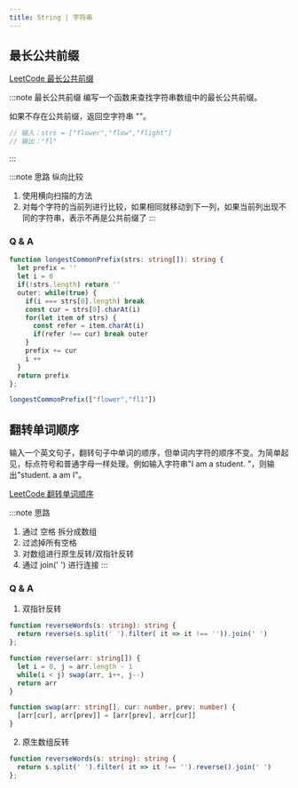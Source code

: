 ```yaml
---
title: String | 字符串
---
```



## 最长公共前缀


[LeetCode 最长公共前缀](https://leetcode-cn.com/problems/longest-common-prefix/)


:::note 最长公共前缀
编写一个函数来查找字符串数组中的最长公共前缀。

如果不存在公共前缀，返回空字符串 ""。

```js
// 输入：strs = ["flower","flow","flight"]
// 输出："fl"
```
:::


:::note 思路
纵向比较

1. 使用横向扫描的方法
2. 对每个字符的当前列进行比较，如果相同就移动到下一列，如果当前列出现不同的字符串，表示不再是公共前缀了
:::


### Q & A

```ts
function longestCommonPrefix(strs: string[]): string {
  let prefix = ''
  let i = 0
  if(!strs.length) return ''
  outer: while(true) {
    if(i === strs[0].length) break
    const cur = strs[0].charAt(i)
    for(let item of strs) {
      const refer = item.charAt(i)
      if(refer !== cur) break outer
    }
    prefix += cur
    i ++
  }
  return prefix
};

longestCommonPrefix(["flower","fl1"])
```


## 翻转单词顺序

输入一个英文句子，翻转句子中单词的顺序，但单词内字符的顺序不变。为简单起见，标点符号和普通字母一样处理。例如输入字符串"I am a student. "，则输出"student. a am I"。

[LeetCode 翻转单词顺序](https://leetcode-cn.com/problems/fan-zhuan-dan-ci-shun-xu-lcof/)


:::note 思路
1. 通过 空格 拆分成数组
2. 过滤掉所有空格
3. 对数组进行原生反转/双指针反转
4. 通过 join(' ') 进行连接
:::

### Q & A

1. 双指针反转

```ts
function reverseWords(s: string): string {
  return reverse(s.split(' ').filter( it => it !== '')).join(' ')
};

function reverse(arr: string[]) {
  let i = 0, j = arr.length - 1
  while(i < j) swap(arr, i++, j--)
  return arr
}

function swap(arr: string[], cur: number, prev: number) {
  [arr[cur], arr[prev]] = [arr[prev], arr[cur]]
}
```

2. 原生数组反转

```ts
function reverseWords(s: string): string {
  return s.split(' ').filter( it => it !== '').reverse().join(' ')
};
```